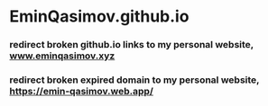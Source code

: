 # EminQasimov.github.io

### redirect broken github.io links to my personal website, www.eminqasimov.xyz
### redirect broken expired domain to my personal website, https://emin-qasimov.web.app/
